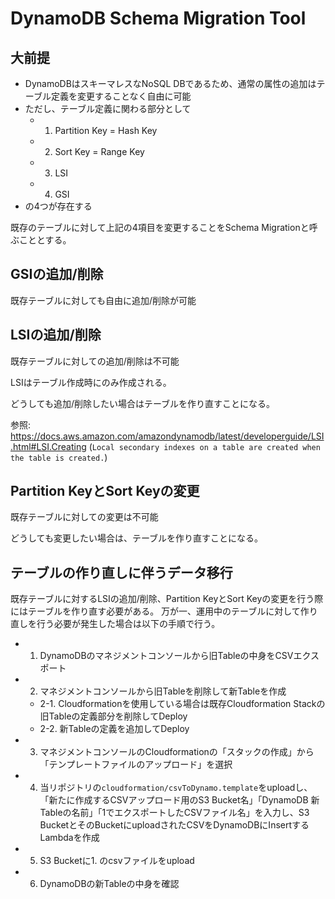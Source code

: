 # DynamoDB Schema Migration Tool

## 大前提
- DynamoDBはスキーマレスなNoSQL DBであるため、通常の属性の追加はテーブル定義を変更することなく自由に可能
- ただし、テーブル定義に関わる部分として
   - 1. Partition Key = Hash Key
   - 2. Sort Key = Range Key
   - 3. LSI
   - 4. GSI
- の4つが存在する

既存のテーブルに対して上記の4項目を変更することをSchema Migrationと呼ぶこととする。

## GSIの追加/削除
既存テーブルに対しても自由に追加/削除が可能

## LSIの追加/削除
既存テーブルに対しての追加/削除は不可能

LSIはテーブル作成時にのみ作成される。

どうしても追加/削除したい場合はテーブルを作り直すことになる。

参照: https://docs.aws.amazon.com/amazondynamodb/latest/developerguide/LSI.html#LSI.Creating (`Local secondary indexes on a table are created when the table is created.`)

## Partition KeyとSort Keyの変更
既存テーブルに対しての変更は不可能

どうしても変更したい場合は、テーブルを作り直すことになる。

## テーブルの作り直しに伴うデータ移行
既存テーブルに対するLSIの追加/削除、Partition KeyとSort Keyの変更を行う際にはテーブルを作り直す必要がある。
万が一、運用中のテーブルに対して作り直しを行う必要が発生した場合は以下の手順で行う。

- 1. DynamoDBのマネジメントコンソールから旧Tableの中身をCSVエクスポート
- 2. マネジメントコンソールから旧Tableを削除して新Tableを作成
    - 2-1. Cloudformationを使用している場合は既存Cloudformation Stackの旧Tableの定義部分を削除してDeploy
    - 2-2. 新Tableの定義を追加してDeploy
- 3. マネジメントコンソールのCloudformationの「スタックの作成」から「テンプレートファイルのアップロード」を選択
- 4. 当リポジトリの`cloudformation/csvToDynamo.template`をuploadし、「新たに作成するCSVアップロード用のS3 Bucket名」「DynamoDB 新Tableの名前」「1でエクスポートしたCSVファイル名」を入力し、S3 BucketとそのBucketにuploadされたCSVをDynamoDBにInsertするLambdaを作成
- 5. S3 Bucketに1. のcsvファイルをupload
- 6. DynamoDBの新Tableの中身を確認
